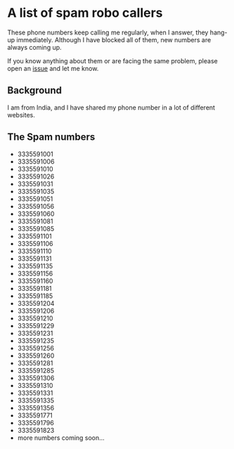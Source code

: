 # A list of spam robo callers

These phone numbers keep calling me regularly, when I answer, they hang-up immediately.
Although I have blocked all of them, new numbers are always coming up.

If you know anything about them or are facing the same problem,
please open an [issue](/issues/new) and let me know.

## Background

I am from India, and I have shared my phone number in a lot of different websites.

## The Spam numbers

* 3335591001
* 3335591006
* 3335591010
* 3335591026
* 3335591031
* 3335591035
* 3335591051
* 3335591056
* 3335591060
* 3335591081
* 3335591085
* 3335591101
* 3335591106
* 3335591110
* 3335591131
* 3335591135
* 3335591156
* 3335591160
* 3335591181
* 3335591185
* 3335591204
* 3335591206
* 3335591210
* 3335591229
* 3335591231
* 3335591235
* 3335591256
* 3335591260
* 3335591281
* 3335591285
* 3335591306
* 3335591310
* 3335591331
* 3335591335
* 3335591356
* 3335591771
* 3335591796
* 3335591823
* more numbers coming soon...
